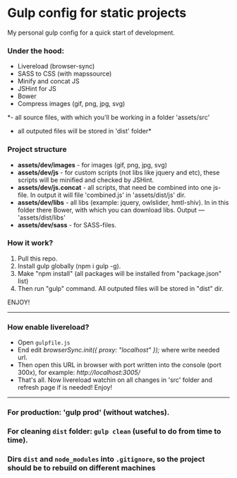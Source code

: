 # Gulp config for static projects #

My personal gulp config for a quick start of development.

### Under the hood: ###

* Livereload (browser-sync)
* SASS to CSS (with mapssource)
* Minify and concat JS
* JSHint for JS
* Bower
* Compress images (gif, png, jpg, svg)

*- all source files, with which you'll be working in a folder 'assets/src'
- all outputed files will be stored in 'dist' folder*

### Project structure ###

* **assets/dev/images** - for images (gif, png, jpg, svg)
* **assets/dev/js** - for custom scripts (not libs like jquery and etc), these scripts will be minified and checked by JSHint.
* **assets/dev/js.concat** - all scripts, that need be combined into one js-file. In output it will file 'combined.js' in 'assets/dist/js' dir.
* **assets/dev/libs** - all libs (example: jquery, owlslider, hmtl-shiv). In in this folder there Bower, with which you can download libs. Output — 'assets/dist/libs'
* **assets/dev/sass** - for SASS-files.

### How it work? ###

1. Pull this repo.
2. Install gulp globally (npm i gulp -g).
3. Make "npm install" (all packages will be installed from "package.json" list)
4. Then run "gulp" command. All outputed files will be stored in "dist" dir.

ENJOY!


* * * * * * * * * * * * * * *

### How enable livereload? ###

* Open `gulpfile.js`
* End edit *browserSync.init({  proxy: "localhost" });* where write needed url.
* Then open this URL in browser with port written into the console (port 300x), for example: *http://localhost:3005/*
* That's all. Now livereload watchin on all changes in 'src' folder and refresh page if is needed! Enjoy!

* * * * * * * * * * * * * * *

### For production: 'gulp prod' (without watches).
### For cleaning `dist` folder: `gulp clean` (useful to do from time to time).
### Dirs `dist` and `node_modules` into `.gitignore`, so the project should be to rebuild on different machines
